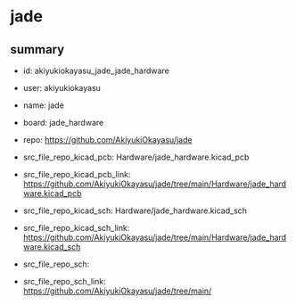 # jade
 
## summary 
* id: akiyukiokayasu_jade_jade_hardware
* user: akiyukiokayasu
* name: jade
* board: jade_hardware
* repo: https://github.com/AkiyukiOkayasu/jade
* src_file_repo_kicad_pcb: Hardware/jade_hardware.kicad_pcb
* src_file_repo_kicad_pcb_link: https://github.com/AkiyukiOkayasu/jade/tree/main/Hardware/jade_hardware.kicad_pcb
* src_file_repo_kicad_sch: Hardware/jade_hardware.kicad_sch
* src_file_repo_kicad_sch_link: https://github.com/AkiyukiOkayasu/jade/tree/main/Hardware/jade_hardware.kicad_sch

* src_file_repo_sch: 
* src_file_repo_sch_link: https://github.com/AkiyukiOkayasu/jade/tree/main/




